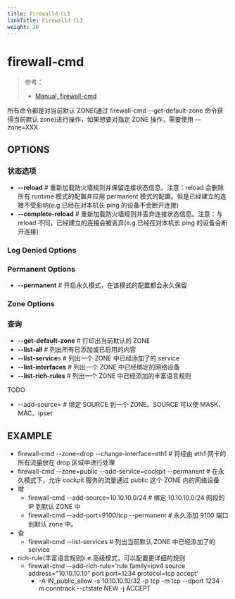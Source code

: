 ```yaml
---
title: Firewalld CLI
linkTitle: Firewalld CLI
weight: 20
---
```


# firewall-cmd

> 参考：
>
> - [Manual, firewall-cmd](https://firewalld.org/documentation/man-pages/firewall-cmd)

所有命令都是对当前默认 ZONE(通过 firewall-cmd --get-default-zone 命令获得当前默认 zone)进行操作，如果想要对指定 ZONE 操作，需要使用 --zone=XXX

## OPTIONS

### 状态选项

- **--reload** # 重新加载防火墙规则并保留连接状态信息。注意：reload 会删除所有 runtime 模式的配置并应用 permanent 模式的配置。但是已经建立的连接不受影响(e.g.已经在对本机长 ping 的设备不会断开连接)
- **--complete-reload** # 重新加载防火墙规则并丢弃连接状态信息。注意：与 reload 不同，已经建立的连接会被丢弃(e.g.已经在对本机长 ping 的设备会断开连接)

### Log Denied Options

### Permanent Options

- **--permanent** # 开启永久模式，在该模式的配置都会永久保留

### Zone Options

### 查询

- **--get-default-zone** # 打印出当前默认的 ZONE
- **--list-all** # 列出所有已添加或已启用的内容
- **--list-service**s # 列出一个 ZONE 中已经添加了的 service
- **--list-interfaces** # 列出一个 ZONE 中已经绑定的网络设备
- **--list-rich-rules** # 列出一个 ZONE 中已经添加的丰富语言规则

TODO

- --add-source=<SOURCE> #  绑定 SOURCE 到一个 ZONE。SOURCE 可以使 MASK、MAC、ipset

## EXAMPLE

- firewall-cmd --zone=drop --change-interface=eth1 # 将经由 eth1 网卡的所有流量放在 drop 区域中进行处理
- firewall-cmd --zone=public --add-service=cockpit --permanent # 在永久模式下，允许 cockpit 服务的流量通过 public 这个 ZONE 内的网络设备
- 增
  - firewall-cmd --add-source=10.10.10.0/24 # 绑定 10.10.10.0/24 网段的 IP 到默认 ZONE 中
  - firewall-cmd --add-port=9100/tcp --permanent # 永久添加 9100 端口到默认 zone 中。
- 查
  - firewall-cmd --list-services # 列出当前默认 ZONE 中已经添加了的 service
- rich-rule(丰富语言规则)i.e.高级模式，可以配置更详细的规则
  - firewall-cmd --add-rich-rule='rule family=ipv4 source address="10.10.10.10" port port=1234 protocol=tcp accept'
    - -A IN_public_allow -s 10.10.10.10/32 -p tcp -m tcp --dport 1234 -m conntrack --ctstate NEW -j ACCEPT
